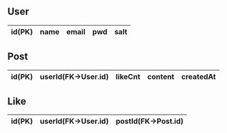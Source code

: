 ## **User**

|id(PK)|name|email|pwd|salt|
|-|-|-|-|-|

## **Post**

|id(PK)|userId(FK->User.id)|likeCnt|content|createdAt|
|-|-|-|-|-|

## **Like**

|id(PK)|userId(FK->User.id)|postId(FK->Post.id)|
|-|-|-|

